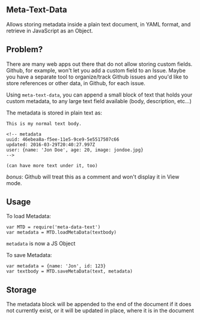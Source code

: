 ## Meta-Text-Data

Allows storing metadata inside a plain text document, in YAML format, and retrieve in JavaScript as an Object.

## Problem?
There are many web apps out there that do not allow storing custom fields. Github, for example, won't let you add a custom field to an Issue. Maybe you have a separate tool to organize/track Github issues and you'd like to store references or other data, in Github, for each issue.

Using `meta-text-data`, you can append a small block of text that holds your custom metadata, to any large text field available (body, description, etc...)

The metadata is stored in plain text as:
```
This is my normal text body.

<!-- metadata
uuid: 46ebea8a-f5ee-11e5-9ce9-5e5517507c66
updated: 2016-03-29T20:40:27.997Z
user: {name: 'Jon Doe', age: 20, image: jondoe.jpg}
-->

(can have more text under it, too)
```

*bonus*: Github will treat this as a comment and won't display it in View mode.

## Usage

To load Metadata:
```
var MTD = require('meta-data-text')
var metadata = MTD.loadMetaData(textbody)
```

`metadata` is now a JS Object

To save Metadata:
```
var metadata = {name: 'Jon', id: 123}
var textbody = MTD.saveMetaData(text, metadata)
```

## Storage
The metadata block will be appended to the end of the document if it does not currently exist, or it will be updated in place, where it is in the document

